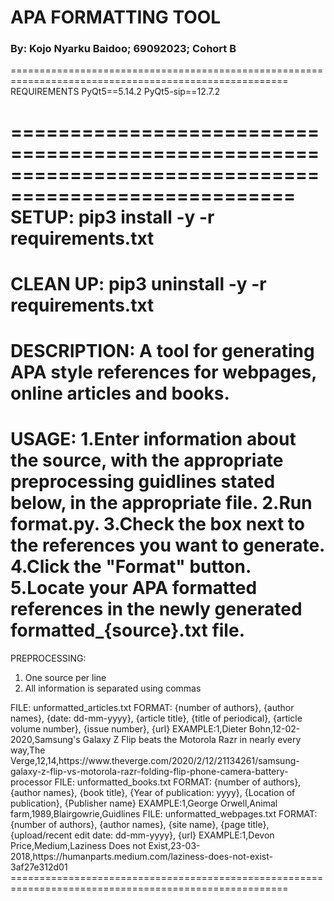 # APA FORMATTING TOOL
### By: Kojo Nyarku Baidoo; 69092023; Cohort B
======================================================================================================
REQUIREMENTS
PyQt5==5.14.2
PyQt5-sip==12.7.2

======================================================================================================
SETUP:
pip3 install -y -r requirements.txt
======================================================================================================
CLEAN UP:
pip3 uninstall -y -r requirements.txt
======================================================================================================
DESCRIPTION:
A tool for generating APA style references for webpages, online articles and books.
======================================================================================================
USAGE:
1.Enter information about the source, with the appropriate preprocessing guidlines stated below, in the appropriate file.
2.Run format.py.
3.Check the box next to the references you want to generate.
4.Click the "Format" button.
5.Locate your APA formatted references in the newly generated formatted_{source}.txt file.
======================================================================================================

PREPROCESSING:
1. One source per line
2. All information is separated using commas

<ONLINE ARTICLES>
FILE:	unformatted_articles.txt
FORMAT: {number of authors}, {author names}, {date: dd-mm-yyyy}, {article title}, {title of periodical}, {article volume number}, {issue number}, {url}
EXAMPLE:1,Dieter Bohn,12-02-2020,Samsung's Galaxy Z Flip beats the Motorola Razr in nearly every way,The Verge,12,14,https://www.theverge.com/2020/2/12/21134261/samsung-galaxy-z-flip-vs-motorola-razr-folding-flip-phone-camera-battery-processor

<BOOKS>
FILE:	unformatted_books.txt
FORMAT: {number of authors}, {author names}, {book title}, {Year of publication: yyyy}, {Location of publication}, {Publisher name}
EXAMPLE:1,George Orwell,Animal farm,1989,Blairgowrie,Guidlines

<WEBPAGES>
FILE:	unformatted_webpages.txt
FORMAT: {number of authors}, {author names}, {site name}, {page title}, {upload/recent edit date: dd-mm-yyyy}, {url}
EXAMPLE:1,Devon Price,Medium,Laziness Does not Exist,23-03-2018,https://humanparts.medium.com/laziness-does-not-exist-3af27e312d01
======================================================================================================
